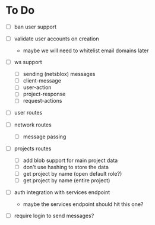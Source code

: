 # To Do
- [ ] ban user support
- [ ] validate user accounts on creation
    - maybe we will need to whitelist email domains later
- [ ] ws support
    - [ ] sending (netsblox) messages
    - [ ] client-message
    - [ ] user-action
    - [ ] project-response
    - [ ] request-actions

- [ ] user routes
- [ ] network routes
    - [ ] message passing
- [ ] projects routes
    - [ ] add blob support for main project data
    - [ ] don't use hashing to store the data
    - [ ] get project by name (open default role?)
    - [ ] get project by name (entire project)

- [ ] auth integration with services endpoint
    - maybe the services endpoint should hit this one?

- [ ] require login to send messages?
